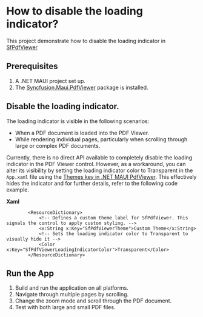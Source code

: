 # How to disable the loading indicator?

This project demonstrate how to disable the loading indicator in [SfPdfViewer](https://help.syncfusion.com/cr/maui/Syncfusion.Maui.PdfViewer.SfPdfViewer.html)

## Prerequisites

1. A .NET MAUI project set up.
2. The [Syncfusion.Maui.PdfViewer](https://www.nuget.org/packages/Syncfusion.Maui.PdfViewer) package is installed.

## Disable the loading indicator.

The loading indicator is visible in the following scenarios:
- When a PDF document is loaded into the PDF Viewer.
- While rendering individual pages, particularly when scrolling through large or complex PDF documents.

Currently, there is no direct API available to completely disable the loading indicator in the PDF Viewer control. However, as a workaround, you can alter its visibility by setting the loading indicator color to Transparent in the `App.xaml` file using the [Themes key in .NET MAUI PdfViewer](https://help.syncfusion.com/maui/themes/keys#sfpdfviewer). This effectively hides the indicator and for further details, refer to the following code example.

**Xaml**

```xaml
        <ResourceDictionary>
            <!-- Defines a custom theme label for SfPdfViewer. This signals the control to apply custom styling. -->
            <x:String x:Key="SfPdfViewerTheme">Custom Theme</x:String>
            <!-- Sets the loading indicator color to Transparent to visually hide it -->
            <Color x:Key="SfPdfViewerLoadingIndicatorColor">Transparent</Color>
        </ResourceDictionary>
```

## Run the App

1. Build and run the application on all platforms.
2. Navigate through multiple pages by scrolling.
3. Change the zoom mode and scroll through the PDF document.
4. Test with both large and small PDF files.





